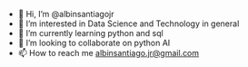 - 👋 Hi, I’m @albinsantiagojr
- 👀 I’m interested in Data Science and Technology in general
- 🌱 I’m currently learning python and sql
- 💞️ I’m looking to collaborate on python AI
- 📫 How to reach me albinsantiago.jr@gmail.com

<!---
albinsantiagojr/albinsantiagojr is a ✨ special ✨ repository because its `README.md` (this file) appears on your GitHub profile.
You can click the Preview link to take a look at your changes.
--->
